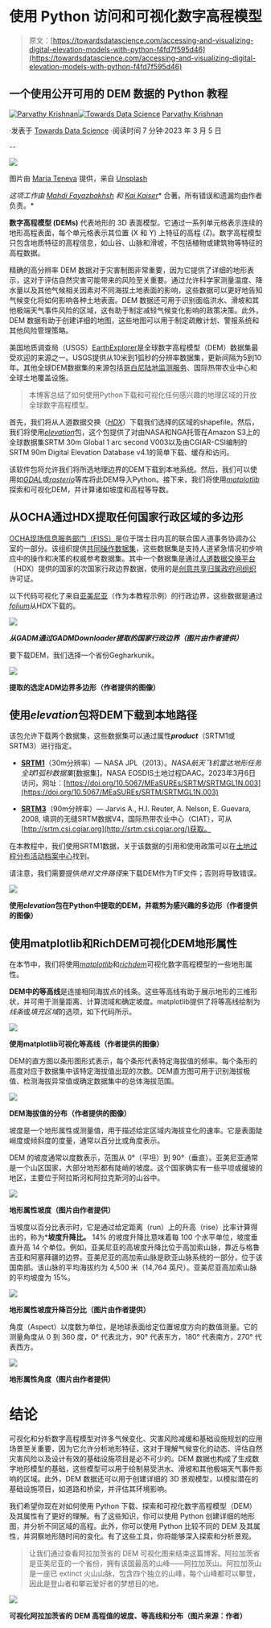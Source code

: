 # 使用 Python 访问和可视化数字高程模型

> 原文：[https://towardsdatascience.com/accessing-and-visualizing-digital-elevation-models-with-python-f4fd7f595d46](https://towardsdatascience.com/accessing-and-visualizing-digital-elevation-models-with-python-f4fd7f595d46)

## 一个使用公开可用的 DEM 数据的 Python 教程

[](https://parvathykrishnank.medium.com/?source=post_page-----f4fd7f595d46--------------------------------)[![Parvathy Krishnan](../Images/5b64648b73371b69d3a31e7fb56a9cb8.png)](https://parvathykrishnank.medium.com/?source=post_page-----f4fd7f595d46--------------------------------)[](https://towardsdatascience.com/?source=post_page-----f4fd7f595d46--------------------------------)[![Towards Data Science](../Images/a6ff2676ffcc0c7aad8aaf1d79379785.png)](https://towardsdatascience.com/?source=post_page-----f4fd7f595d46--------------------------------) [Parvathy Krishnan](https://parvathykrishnank.medium.com/?source=post_page-----f4fd7f595d46--------------------------------)

·发表于 [Towards Data Science](https://towardsdatascience.com/?source=post_page-----f4fd7f595d46--------------------------------) ·阅读时间 7 分钟·2023 年 3 月 5 日

--

![](../Images/6936cf7714b6a92e007098b93bcefd97.png)

图片由 [Maria Teneva](https://unsplash.com/@miteneva?utm_source=medium&utm_medium=referral) 提供，来自 [Unsplash](https://unsplash.com/?utm_source=medium&utm_medium=referral)

*这项工作由* [*Mahdi Fayazbakhsh*](https://medium.com/u/3138ef9e59d5) *和* [*Kai Kaiser*](https://medium.com/u/ea66398a2a31)* 合著。所有错误和遗漏均由作者负责。*

**数字高程模型 (DEMs)** 代表地形的 3D 表面模型。它通过一系列单元格表示连续的地形高程表面，每个单元格表示其位置 (X 和 Y) 上特征的高程 (Z)。数字高程模型只包含地质特征的高程信息，如山谷、山脉和滑坡，不包括植物或建筑物等特征的高程数据。

精确的高分辨率 DEM 数据对于灾害制图非常重要，因为它提供了详细的地形表示，这对于评估自然灾害可能带来的风险至关重要。通过允许科学家测量温度、降水量以及其他气候相关因素对不同海拔土地表面的影响，这些数据可以更好地告知气候变化将如何影响各种土地表面。DEM 数据还可用于识别面临洪水、滑坡和其他极端天气事件风险的区域，这有助于制定减轻气候变化影响的政策决策。此外，DEM 数据有助于创建详细的地图，这些地图可以用于制定疏散计划、警报系统和其他风险管理策略。

美国地质调查局（USGS）[EarthExplorer](https://earthexplorer.usgs.gov/)是全球数字高程模型（DEM）数据集最受欢迎的来源之一。USGS提供从10米到1弧秒的分辨率数据集，更新间隔为5到10年。其他全球DEM数据集的来源包括[哥白尼陆地监测服务](https://www.eea.europa.eu/data-and-maps/data/copernicus-land-monitoring-service-eu-dem)、国际热带农业中心和全球土地覆盖设施。

> 本博客总结了如何使用Python下载和可视化任何感兴趣的地理区域的开放全球数字高程模型。

首先，我们将从人道数据交换（[*HDX*](https://data.humdata.org/dataset/cod-ab-arm)）下载我们选择的区域的shapefile。然后，我们将使用[*elevation*](https://pypi.org/project/elevation/)包，这个包提供了对由NASA和NGA托管在Amazon S3上的全球数据集SRTM 30m Global 1 arc second V003以及由CGIAR-CSI编制的SRTM 90m Digital Elevation Database v4.1的简单下载、缓存和访问。

该软件包将允许我们将所选地理边界的DEM下载到本地系统。然后，我们可以使用如[*GDAL*](https://gdal.org/)或[*rasterio*](https://rasterio.readthedocs.io/en/stable/)等库将此DEM导入Python。接下来，我们将使用[*matplotlib*](https://matplotlib.org/)探索和可视化DEM，并计算诸如坡度和高程等导数。

## 从OCHA通过HDX提取任何国家行政区域的多边形

[OCHA现场信息服务部门（FISS）](https://www.unocha.org/our-work/information-management)是位于瑞士日内瓦的联合国人道事务协调办公室的一部分。该组织提供[共同操作数据集](https://storymaps.arcgis.com/stories/dcf6135fc0e943a9b77823bb069e2578)，这些数据集是支持人道紧急情况初步响应中的操作和决策的权威参考数据集。其中一个数据集是通过[人道数据交换平台](https://data.humdata.org/organization/b3a25ac4-ac05-4991-923c-d25f47bef1ec)（HDX）提供的国家的次国家行政边界数据，使用的是[创意共享归属政府间组织](https://data.humdata.org/faqs/licenses)许可证。

以下代码可视化了来自[亚美尼亚](https://data.humdata.org/dataset/cod-ab-arm)（作为本教程示例）的行政边界，这些数据是通过[*folium*](https://python-visualization.github.io/folium/)从HDX下载的。

![](../Images/36e078423b6dd5c3c13b354a44b1316e.png)

***从GADM通过GADMDownloader提取的国家行政边界（图片由作者提供）***

要下载DEM，我们选择一个省份Gegharkunik。

![](../Images/f1786873218d6255b9f2dadb854c6474.png)

**提取的选定ADM边界多边形（作者提供的图像）**

## 使用*elevation*包将DEM下载到本地路径

该包允许下载两个数据集，这些数据集可以通过属性***product***（SRTM1或SRTM3）进行指定。

+   [**SRTM1**](https://lpdaac.usgs.gov/products/srtmgl1nv003/)（30m分辨率）— NASA JPL（2013）。*NASA航天飞机雷达地形任务全球1弧秒数据集*[数据集]。NASA EOSDIS土地过程DAAC。2023年3月6日访问，网址：[https://doi.org/10.5067/MEaSUREs/SRTM/SRTMGL1N.003](https://doi.org/10.5067/MEaSUREs/SRTM/SRTMGL1N.003)

+   [**SRTM3**](https://bigdata.cgiar.org/srtm-90m-digital-elevation-database/)（90m分辨率）— Jarvis A., H.I. Reuter, A. Nelson, E. Guevara, 2008, 填洞的无缝SRTM数据V4，国际热带农业中心（CIAT），可从[http://srtm.csi.cgiar.org](http://srtm.csi.cgiar.org/)获取。

在本教程中，我们使用SRTM1数据，关于该数据的引用和使用政策可以在[土地过程分布活动档案中心](https://lpdaac.usgs.gov/data/data-citation-and-policies/)找到。

请注意，我们需要提供*绝对文件路径*来下载DEM作为TIF文件；否则将导致错误。

![](../Images/3ae4643796a2e2f7df8eeb6c151e41ba.png)

**使用*elevation*包在Python中提取的DEM，并裁剪为感兴趣的多边形（作者提供的图像）**

## 使用matplotlib和RichDEM可视化DEM地形属性

在本节中，我们将使用[*matplotlib*](https://matplotlib.org/)和[*richdem*](https://pypi.org/project/richdem/)可视化数字高程模型的一些地形属性。

**DEM中的等高线**是连接相同海拔点的线条。这些等高线有助于展示地形的三维形状，并可用于测量距离、计算流域和确定坡度。matplotlib提供了将等高线绘制为*线条*或*填充区域*的选项，如下代码所示。

![](../Images/6db5271f246644245ae5748828731edb.png)

**使用matplotlib可视化等高线（作者提供的图像）**

DEM的直方图以条形图形式表示，每个条形代表特定海拔值的频率。每个条形的高度对应于数据集中该特定海拔值出现的次数。DEM直方图可用于识别海拔极值、检测海拔异常值或确定数据集中的总体海拔范围。

![](../Images/62ac957cb2297cec1f7f21a7f5414c54.png)

**DEM海拔值的分布（作者提供的图像）**

坡度是一个地形属性或测量值，用于描述给定区域内海拔变化的速率。它是表面陡峭度或倾斜度的度量，通常以百分比或角度表示。

DEM 的坡度通常以度数表示，范围从 0°（平坦）到 90°（垂直）。亚美尼亚通常是一个山区国家，大部分地形都有陡峭的坡度。这个国家确实有一些平坦或缓坡的地区，主要位于阿拉斯河和阿拉克斯河的山谷中。

![](../Images/1fc722c9d5193b93023299327fa07ee1.png)

**地形属性坡度（图片由作者提供）**

当坡度以百分比表示时，它是通过给定距离（run）上的升高（rise）比率计算得出的，称为***坡度升降比。** 14% 的坡度升降比意味着每 100 个水平单位，坡度垂直升高 14 个单位。例如，亚美尼亚的高坡度升降比位于高加索山脉，靠近与格鲁吉亚和阿塞拜疆的边界。亚美尼亚的高加索山脉是欧亚山脉系统的一部分，位于该国南部。该山脉的平均海拔约为 4,500 米（14,764 英尺）。亚美尼亚高加索山脉的平均坡度为 15%。

![](../Images/5d2ef31041beaa8c3685dc2e75784ff5.png)

**地形属性坡度升降百分比（图片由作者提供）**

角度（Aspect）以度数为单位，是地球表面给定位置坡度方向的数值测量。它的测量角度从 0 到 360 度，0° 代表北方，90° 代表东方，180° 代表南方，270° 代表西方。

![](../Images/60adc6dc26e90fc4597c6df2fb1e6715.png)

**地形属性角度（图片由作者提供）**

# 结论

可视化和分析数字高程模型对许多气候变化、灾害风险减缓和基础设施规划的应用场景至关重要，因为它允许分析地形特征，这对于理解气候变化的动态、评估自然灾害风险以及设计有效的基础设施项目是必不可少的。DEM 数据也构成了生成数字地形模型的基础，这些模型可以用于绘制易受洪水、滑坡和其他极端天气事件影响的区域。此外，DEM 数据还可以用于创建详细的 3D 景观模型，以模拟潜在的基础设施项目，如道路和桥梁，并评估其环境影响。

我们希望你现在对如何使用 Python 下载、探索和可视化数字高程模型（DEM）及其属性有了更好的理解。有了这些知识，你可以使用 Python 创建详细的地形图，并分析不同区域的高程。此外，你可以使用 Python 比较不同的 DEM 及其属性，并洞察地形随时间的变化。有了这些工具，你将能够深入探索和分析景观。

> 让我们通过查看阿拉加茨省的 DEM 可视化图来结束这篇博客。阿拉加茨省是亚美尼亚的一个省份，拥有该国最高的山峰——阿拉加茨山。阿拉加茨山是一座已 extinct 火山山脉，包含四个独立的山峰，每个山峰都可以攀登，因此是登山者和攀岩爱好者的梦想目的地。

![](../Images/bc952d71b282207ca718906a68a10cd1.png)

**可视化阿拉加茨省的 DEM 高程值的坡度、等高线和分布（图片来源：作者）**
